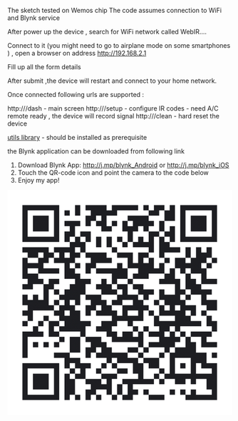 The sketch tested on Wemos chip
The code assumes connection to WiFi and Blynk service

After power up the device , search for WiFi network called WebIR....

Connect to it (you might need to go to airplane mode on some smartphones ) , open a browser on address http://192.168.2.1

Fill up all the form details

After submit ,the device will restart and connect to your home network.

Once connected following urls are supported :

http://<ip>/dash - main screen
http://<ip>/setup - configure IR codes - need A/C remote ready , the device will record signal
http://<ip>/clean - hard reset the device
  
[utils library](https://github.com/rolo-repo/arduino-utils) - should be installed as prerequisite

the Blynk application can be downloaded from following link 

1. Download Blynk App: http://j.mp/blynk_Android or http://j.mp/blynk_iOS
2. Touch the QR-code icon and point the camera to the code below
3. Enjoy my app!

![The App](https://github.com/rolo-repo/remote_air_conditioner/blob/master/AC_ControllerApp.png)
